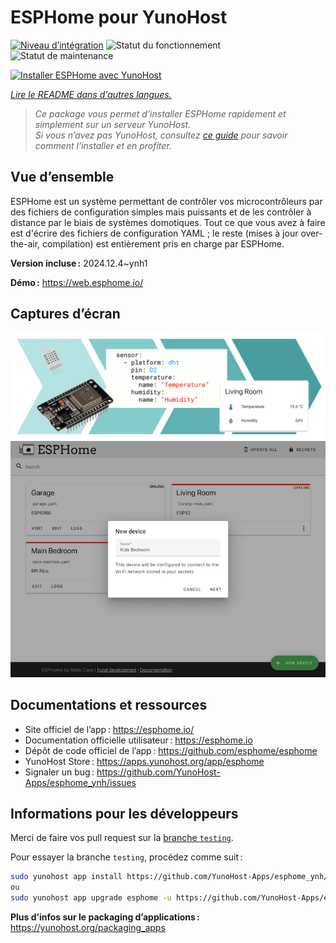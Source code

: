 <!--
Nota bene : ce README est automatiquement généré par <https://github.com/YunoHost/apps/tree/master/tools/readme_generator>
Il NE doit PAS être modifié à la main.
-->

# ESPHome pour YunoHost

[![Niveau d’intégration](https://apps.yunohost.org/badge/integration/esphome)](https://ci-apps.yunohost.org/ci/apps/esphome/)
![Statut du fonctionnement](https://apps.yunohost.org/badge/state/esphome)
![Statut de maintenance](https://apps.yunohost.org/badge/maintained/esphome)

[![Installer ESPHome avec YunoHost](https://install-app.yunohost.org/install-with-yunohost.svg)](https://install-app.yunohost.org/?app=esphome)

*[Lire le README dans d'autres langues.](./ALL_README.md)*

> *Ce package vous permet d’installer ESPHome rapidement et simplement sur un serveur YunoHost.*  
> *Si vous n’avez pas YunoHost, consultez [ce guide](https://yunohost.org/install) pour savoir comment l’installer et en profiter.*

## Vue d’ensemble

ESPHome est un système permettant de contrôler vos microcontrôleurs par des fichiers de configuration simples mais puissants et de les contrôler à distance par le biais de systèmes domotiques. Tout ce que vous avez à faire est d'écrire des fichiers de configuration YAML ; le reste (mises à jour over-the-air, compilation) est entièrement pris en charge par ESPHome.


**Version incluse :** 2024.12.4~ynh1

**Démo :** <https://web.esphome.io/>

## Captures d’écran

![Capture d’écran de ESPHome](./doc/screenshots/hero.png)
![Capture d’écran de ESPHome](./doc/screenshots/screenshot.png)

## Documentations et ressources

- Site officiel de l’app : <https://esphome.io/>
- Documentation officielle utilisateur : <https://esphome.io>
- Dépôt de code officiel de l’app : <https://github.com/esphome/esphome>
- YunoHost Store : <https://apps.yunohost.org/app/esphome>
- Signaler un bug : <https://github.com/YunoHost-Apps/esphome_ynh/issues>

## Informations pour les développeurs

Merci de faire vos pull request sur la [branche `testing`](https://github.com/YunoHost-Apps/esphome_ynh/tree/testing).

Pour essayer la branche `testing`, procédez comme suit :

```bash
sudo yunohost app install https://github.com/YunoHost-Apps/esphome_ynh/tree/testing --debug
ou
sudo yunohost app upgrade esphome -u https://github.com/YunoHost-Apps/esphome_ynh/tree/testing --debug
```

**Plus d’infos sur le packaging d’applications :** <https://yunohost.org/packaging_apps>
